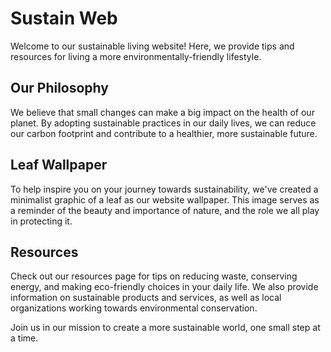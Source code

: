 <!--
Write me markdown content of website with wallpaper:

"A minimalist graphic of a leaf for an environmental or sustainable living website"

The header of the page should not be copy of the text but rather a real content of the website which is using this wallpaper.
-->

<!--font:Open Sans-->

# Sustain Web

Welcome to our sustainable living website! Here, we provide tips and resources for living a more environmentally-friendly lifestyle.

## Our Philosophy

We believe that small changes can make a big impact on the health of our planet. By adopting sustainable practices in our daily lives, we can reduce our carbon footprint and contribute to a healthier, more sustainable future.

## Leaf Wallpaper

To help inspire you on your journey towards sustainability, we've created a minimalist graphic of a leaf as our website wallpaper. This image serves as a reminder of the beauty and importance of nature, and the role we all play in protecting it.

## Resources

Check out our resources page for tips on reducing waste, conserving energy, and making eco-friendly choices in your daily life. We also provide information on sustainable products and services, as well as local organizations working towards environmental conservation.

Join us in our mission to create a more sustainable world, one small step at a time.
